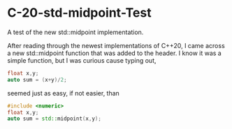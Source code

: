 # C-20-std-midpoint-Test
A test of the new std::midpoint implementation.

After reading through the newest implementations of C++20, I came across a new std::midpoint function that was added to the <numeric> header. I know it was a simple function, but I was curious cause typing out,

```cpp
float x,y;
auto sum = (x+y)/2;
```

seemed just as easy, if not easier, than

```cpp
#include <numeric>
float x,y;
auto sum = std::midpoint(x,y);
```
